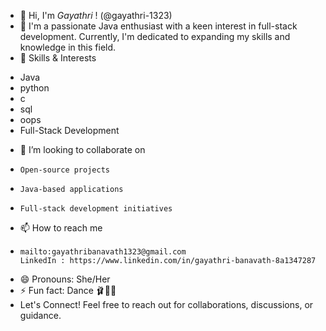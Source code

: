 - 👋 Hi, I'm *Gayathri* ! (@gayathri-1323)
- 👀 I'm a passionate Java enthusiast with a keen interest in full-stack development. Currently, I'm dedicated to expanding my skills and knowledge in this field.
- 🌱 Skills & Interests
* Java
* python
* c
* sql
* oops
* Full-Stack Development
- 💞️ I’m looking to collaborate on
-     Open-source projects
*     Java-based applications
*     Full-stack development initiatives
- 📫 How to reach me
-     mailto:gayathribanavath1323@gmail.com
      LinkedIn : https://www.linkedin.com/in/gayathri-banavath-8a1347287
- 😄 Pronouns: She/Her
- ⚡ Fun fact: Dance 🩰💃🏻
- Let's Connect!
Feel free to reach out for collaborations, discussions, or guidance.

<!---
gayathri-1323/gayathri-1323 is a ✨ special ✨ repository because its `README.md` (this file) appears on your GitHub profile.
You can click the Preview link to take a look at your changes.


